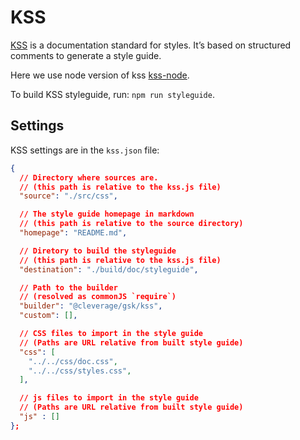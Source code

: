
KSS
===============================================================================

[KSS](http://warpspire.com/kss/) is a documentation standard for styles.
It’s based on structured comments to generate a style guide.

Here we use node version of kss [kss-node](http://kss-node.github.io/kss-node/).

To build KSS styleguide, run: `npm run styleguide`.


Settings
-------------------------------------------------------------------------------

KSS settings are in the `kss.json` file:

```json
{
  // Directory where sources are.
  // (this path is relative to the kss.js file)
  "source": "./src/css",

  // The style guide homepage in markdown
  // (this path is relative to the source directory)
  "homepage": "README.md",

  // Diretory to build the styleguide
  // (this path is relative to the kss.js file)
  "destination": "./build/doc/styleguide",

  // Path to the builder
  // (resolved as commonJS `require`)
  "builder": "@cleverage/gsk/kss",
  "custom": [],

  // CSS files to import in the style guide
  // (Paths are URL relative from built style guide)
  "css": [
    "../../css/doc.css",
    "../../css/styles.css",
  ],

  // js files to import in the style guide
  // (Paths are URL relative from built style guide)
  "js" : []
};
```

